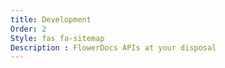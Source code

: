 ```yaml
---
title: Development
Order: 2
Style: fas fa-sitemap
Description : FlowerDocs APIs at your disposal
---
```


